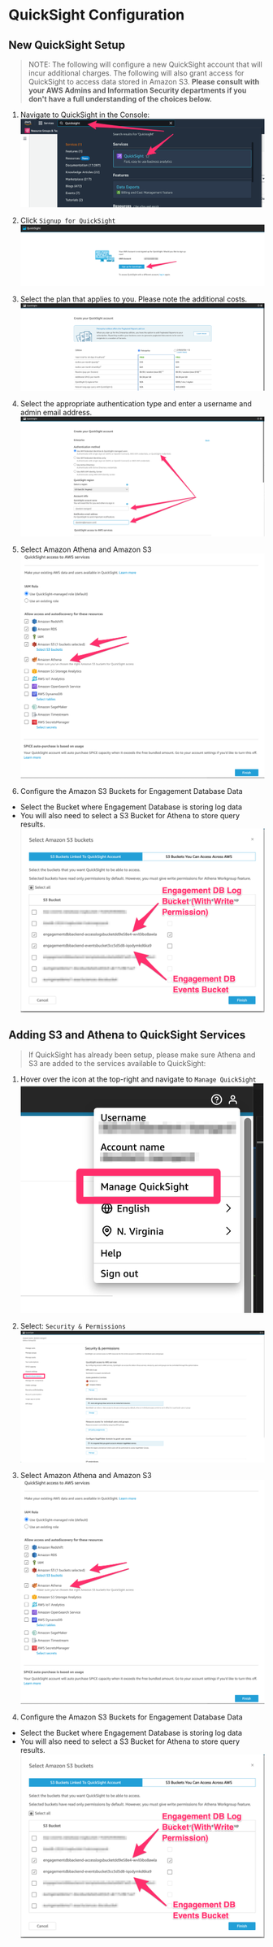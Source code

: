 # QuickSight Configuration

## New QuickSight Setup
> NOTE: The following will configure a new QuickSight account that will incur additional charges.  The following will also grant access for QuickSight to access data stored in Amazon S3.  **Please consult with your AWS Admins and Information Security departments if you don't have a full understanding of the choices below.**

1. Navigate to QuickSight in the Console:
![Search for QuickSight in Console](qs0.png)

2. Click `Signup for QuickSight`
![Sign Up for Quicksight](qs1.png)

3. Select the plan that applies to you. Please note the additional costs.
![Select Plan](qs2.png)

4. Select the appropriate authentication type and enter a username and admin email address.
![Authentication Type](qs3.png)

5. Select Amazon Athena and Amazon S3
![Service Configuration](qs4.png)

6. Configure the Amazon S3 Buckets for Engagement Database Data
- Select the Bucket where Engagement Database is storing log data
- You will also need to select a S3 Bucket for Athena to store query results.
![S3 Buckets](qs5.png)

## Adding S3 and Athena to QuickSight Services
> If QuickSight has already been setup, please make sure Athena and S3 are added to the services available to QuickSight:

1. Hover over the icon at the top-right and navigate to `Manage QuickSight`
![Manage Quicksight](qs11.png)

2. Select: `Security & Permissions`
![Security and Permissions](qs22.png)

3. Select Amazon Athena and Amazon S3
![Service Configuration](qs4.png)

4. Configure the Amazon S3 Buckets for Engagement Database Data
- Select the Bucket where Engagement Database is storing log data
- You will also need to select a S3 Bucket for Athena to store query results.
![S3 Buckets](qs5.png)